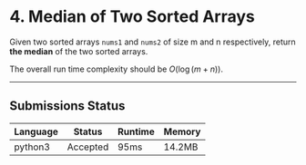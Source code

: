 # 4. Median of Two Sorted Arrays

Given two sorted arrays `nums1` and `nums2` of size m and n respectively, return **the median** of the two sorted arrays.

The overall run time complexity should be $O(\log{(m+n)})$.

---

## Submissions Status

|Language|Status|Runtime|Memory|
|---|---|---|---|
|python3|Accepted|95ms|14.2MB|
